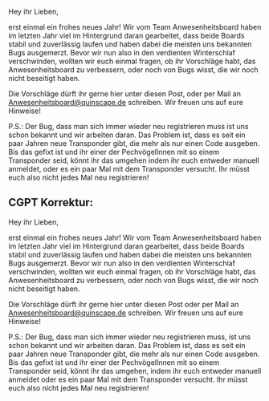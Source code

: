 Hey ihr Lieben,

erst einmal ein frohes neues Jahr! Wir vom Team Anwesenheitsboard haben im letzten Jahr viel im Hintergrund daran gearbeitet, dass beide Boards stabil und zuverlässig laufen und haben dabei die meisten uns bekannten Bugs ausgemerzt. 
Bevor wir nun also in den verdienten Winterschlaf verschwinden, wollten wir euch einmal fragen, ob ihr Vorschläge habt, das Anwesenheitsboard zu verbessern, oder noch von Bugs wisst, die wir noch nicht beseitigt haben.

Die Vorschläge dürft ihr gerne hier unter diesen Post, oder per Mail an Anwesenheitsboard@quinscape.de schreiben. Wir freuen uns auf eure Hinweise!

P.S.: Der Bug, dass man sich immer wieder neu registrieren muss ist uns schon bekannt und wir arbeiten daran. Das Problem ist, dass es seit ein paar Jahren neue Transponder gibt, die mehr als nur einen Code ausgeben. Bis das gefixt ist und ihr einer der PechvögelInnen mit so einem Transponder seid, könnt ihr das umgehen indem ihr euch entweder manuell anmeldet, oder es ein paar Mal mit dem Transponder versucht. Ihr müsst euch also nicht jedes Mal neu registrieren!

## CGPT Korrektur:

Hey ihr Lieben,

erst einmal ein frohes neues Jahr! Wir vom Team Anwesenheitsboard haben im letzten Jahr viel im Hintergrund daran gearbeitet, dass beide Boards stabil und zuverlässig laufen und haben dabei die meisten uns bekannten Bugs ausgemerzt. Bevor wir nun also in den verdienten Winterschlaf verschwinden, wollten wir euch einmal fragen, ob ihr Vorschläge habt, das Anwesenheitsboard zu verbessern, oder noch von Bugs wisst, die wir noch nicht beseitigt haben.

Die Vorschläge dürft ihr gerne hier unter diesen Post oder per Mail an Anwesenheitsboard@quinscape.de schreiben. Wir freuen uns auf eure Hinweise!

P.S.: Der Bug, dass man sich immer wieder neu registrieren muss, ist uns schon bekannt und wir arbeiten daran. Das Problem ist, dass es seit ein paar Jahren neue Transponder gibt, die mehr als nur einen Code ausgeben. Bis das gefixt ist und ihr einer der PechvögelInnen mit so einem Transponder seid, könnt ihr das umgehen, indem ihr euch entweder manuell anmeldet oder es ein paar Mal mit dem Transponder versucht. Ihr müsst euch also nicht jedes Mal neu registrieren!